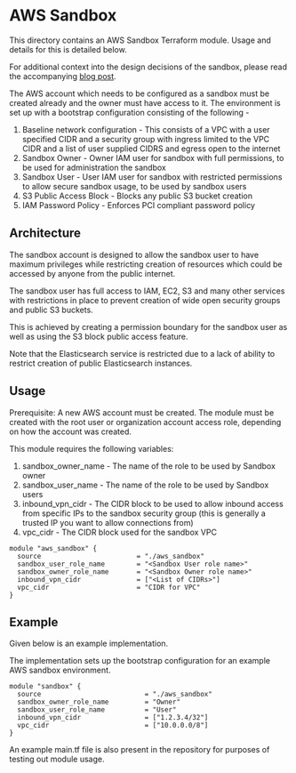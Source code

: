 # AWS Sandbox

This directory contains an AWS Sandbox Terraform module. Usage and details for this is detailed below.

For additional context into the design decisions of the sandbox, please read the accompanying [blog post](https://www.stuffwithaurum.com/2020/05/05/creating-an-aws-sandbox/).

The AWS account which needs to be configured as a sandbox must be created already and the owner must have access to it. The environment is set up with a bootstrap configuration consisting of the following -

1. Baseline network configuration - This consists of a VPC with a user specified CIDR and a security group with ingress limited to the VPC CIDR and a list of user supplied CIDRS and egress open to the internet 
2. Sandbox Owner                  - Owner IAM user for sandbox with full permissions, to be used for administration the sandbox 
3. Sandbox User                   - User IAM user for sandbox with restricted permissions to allow secure sandbox usage, to be used by sandbox users
4. S3 Public Access Block         - Blocks any public S3 bucket creation
5. IAM Password Policy            - Enforces PCI compliant password policy

## Architecture

The sandbox account is designed to allow the sandbox user to have maximum privileges while restricting creation of resources which could be accessed by anyone from the public internet.

The sandbox user has full access to IAM, EC2, S3 and many other services with restrictions in place to prevent creation of wide open security groups and public S3 buckets.

This is achieved by creating a permission boundary for the sandbox user as well as using the S3 block public access feature.

Note that the Elasticsearch service is restricted due to a lack of ability to restrict creation of public Elasticsearch instances.

## Usage

Prerequisite: A new AWS account must be created. The module must be created with the root user or organization account access role, depending on how the account was created.

This module requires the following variables:

1. sandbox_owner_name - The name of the role to be used by Sandbox owner
2. sandbox_user_name - The name of the role to be used by Sandbox users
3. inbound_vpn_cidr - The CIDR block to be used to allow inbound access from specific IPs to the sandbox security group (this is generally a trusted IP you want to allow connections from)
4. vpc_cidr - The CIDR block used for the sandbox VPC

```
module "aws_sandbox" {
  source                        = "./aws_sandbox"
  sandbox_user_role_name        = "<Sandbox User role name>"
  sandbox_owner_role_name       = "<Sandbox Owner role name>"
  inbound_vpn_cidr              = ["<List of CIDRs>"]
  vpc_cidr                      = "CIDR for VPC"
}
```

## Example

Given below is an example implementation.

The implementation sets up the bootstrap configuration for an example AWS sandbox environment.

```
module "sandbox" {
  source                          = "./aws_sandbox"
  sandbox_owner_role_name         = "Owner"
  sandbox_user_role_name          = "User"
  inbound_vpn_cidr                = ["1.2.3.4/32"]
  vpc_cidr                        = ["10.0.0.0/8"]
}
```

An example main.tf file is also present in the repository for purposes of testing out module usage.